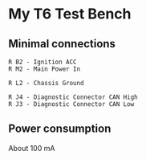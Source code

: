 # My T6 Test Bench

## Minimal connections

	R B2 - Ignition ACC
	R M2 - Main Power In

	R L2 - Chassis Ground

	R J4 - Diagnostic Connector CAN High
	R J3 - Diagnostic Connector CAN Low

## Power consumption

About 100 mA

